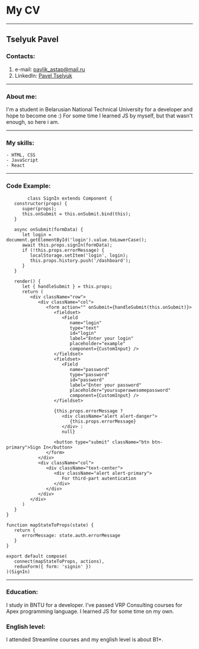# My CV
***
## Tselyuk Pavel
### Contacts: 
  1. e-mail: pavlik_astap@mail.ru
  2. LinkedIn: [Pavel Tselyuk](https://www.linkedin.com/in/pavel-tselyuk-71892b1a2/)
***
### About me:
  I'm a student in Belarusian National Technical University for a developer and hope to become one :) For some time I learned JS by myself, but that wasn't enough, so here i am.
  ***
  ### My skills:
    - HTML, CSS
    - JavaScript
    - React
***
### Code Example:
``` 
        class SignIn extends Component {
   constructor(props) {
      super(props);
      this.onSubmit = this.onSubmit.bind(this);
   }

   async onSubmit(formData) {
      let login = document.getElementById('login').value.toLowerCase();
      await this.props.signIn(formData);
      if (!this.props.errorMessage) {
         localStorage.setItem('login', login);
         this.props.history.push('/dashboard');
      }
   }

   render() {
      let { handleSubmit } = this.props;
      return (
         <div className="row">
            <div className="col">
               <form action="" onSubmit={handleSubmit(this.onSubmit)}>
                  <fieldset>
                     <Field
                        name="login"
                        type="text"
                        id="login"
                        label="Enter your login"
                        placeholder="example"
                        component={CustomInput} />
                  </fieldset>
                  <fieldset>
                     <Field
                        name="password"
                        type="password"
                        id="password"
                        label="Enter your password"
                        placeholder="yoursuperawesomepassword"
                        component={CustomInput} />
                  </fieldset>

                  {this.props.errorMessage ?
                     <div className="alert alert-danger">
                        {this.props.errorMessage}
                     </div> :
                     null}

                  <button type="submit" className="btn btn-primary">Sign In</button>
               </form>
            </div>
            <div className="col">
               <div className="text-center">
                  <div className="alert alert-primary">
                     For third-part autentication
                  </div>
               </div>
            </div>
         </div>
      )
   }
}

function mapStateToProps(state) {
   return {
      errorMessage: state.auth.errorMessage
   }
}

export default compose(
   connect(mapStateToProps, actions),
   reduxForm({ form: 'signin' })
)(SignIn)
```
  ***
  ### Education:
  I study in BNTU for a developer. I've passed VRP Consulting courses for Apex programming language. I learned JS for some time on my own.
  ### English level:
  I attended Streamline courses and my english level is about B1+.
